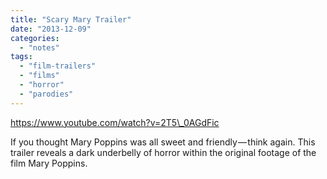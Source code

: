 ```yaml
---
title: "Scary Mary Trailer"
date: "2013-12-09"
categories: 
  - "notes"
tags: 
  - "film-trailers"
  - "films"
  - "horror"
  - "parodies"
---
```


https://www.youtube.com/watch?v=2T5\_0AGdFic

If you thought Mary Poppins was all sweet and friendly — think again. This trailer reveals a dark underbelly of horror within the original footage of the film Mary Poppins.
